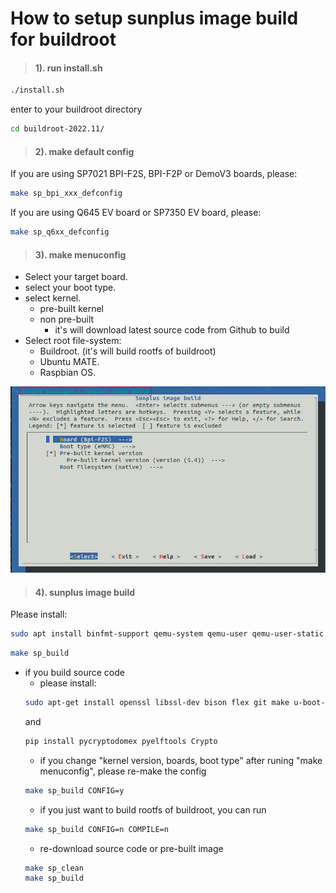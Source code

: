 # How to setup sunplus image build for buildroot
>#### 1). run install.sh
```bash
./install.sh
```
enter to your buildroot directory
```bash
cd buildroot-2022.11/
```
>#### 2). make default config
If you are using SP7021 BPI-F2S, BPI-F2P or DemoV3 boards, please: 
```bash
make sp_bpi_xxx_defconfig
```
If you are using Q645 EV board or SP7350 EV board, please:
```bash
make sp_q6xx_defconfig
```
>#### 3). make menuconfig
* Select your target board.
* select your boot type.
* select kernel. 
    * pre-built kernel
    * non pre-built
        * it's will download latest source code from Github to build
* Select root file-system:
    * Buildroot. (it's will build rootfs of buildroot)
    * Ubuntu MATE. 
    * Raspbian OS.

![](pic/kconfig0.png)

>#### 4). sunplus image build
Please install:
```bash
sudo apt install binfmt-support qemu-system qemu-user qemu-user-static
```
```bash
make sp_build
```
* if you build source code
    * please install:
    ```bash
    sudo apt-get install openssl libssl-dev bison flex git make u-boot-tools libmpc-dev libgmp-dev pip
    ```
    and 
    ```bash
    pip install pycryptodomex pyelftools Crypto
    ```
    * if you change "kernel version, boards, boot type" after runing "make menuconfig", please re-make the config
    ```bash
    make sp_build CONFIG=y
    ```
    * if you just want to build rootfs of buildroot, you can run
    ```bash
    make sp_build CONFIG=n COMPILE=n
    ```
    * re-download source code or pre-built image
    ```bash
    make sp_clean
    make sp_build
    ```
